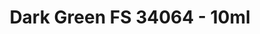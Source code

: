 ---
layout: product
title: "Dark Green  FS 34064 - 10ml"
price: "330" 
desc: "Nitro 10mL"
img_path: "/assets/img/RC342.webp"
brand: "AK "
available: true
special_offer: false
new: true
soon: false
cat: "020000"
subcat: "020200"
subsubcat: "020201"
sifra: "RC342"
popular: false
spec: false
---